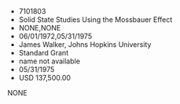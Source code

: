 * 7101803
* Solid State Studies Using the Mossbauer Effect
* NONE,NONE
* 06/01/1972,05/31/1975
* James Walker, Johns Hopkins University
* Standard Grant
*   name not available
* 05/31/1975
* USD 137,500.00

NONE
